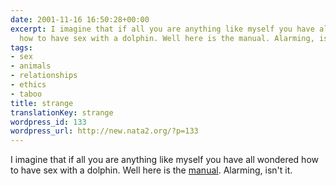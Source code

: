 ```yaml
---
date: 2001-11-16 16:50:28+00:00
excerpt: I imagine that if all you are anything like myself you have all wondered
  how to have sex with a dolphin. Well here is the manual. Alarming, isn't it.
tags:
- sex
- animals
- relationships
- ethics
- taboo
title: strange
translationKey: strange
wordpress_id: 133
wordpress_url: http://new.nata2.org/?p=133
---
```


I imagine that if all you are anything like myself you have all wondered how to have sex with a dolphin. Well here is the <a href="http://www.dolphinsex.org/">manual</a>. Alarming, isn't it.